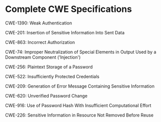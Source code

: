 

# Complete CWE Specifications

CWE-1390: Weak Authentication

CWE-201: Insertion of Sensitive Information Into Sent Data

CWE-863: Incorrect Authorization

CWE-74: Improper Neutralization of Special Elements in Output Used by a Downstream Component ('Injection')

CWE-256: Plaintext Storage of a Password

CWE-522: Insufficiently Protected Credentials

CWE-209: Generation of Error Message Containing Sensitive Information

CWE-620: Unverified Password Change

CWE-916: Use of Password Hash With Insufficient Computational Effort

CWE-226: Sensitive Information in Resource Not Removed Before Reuse
